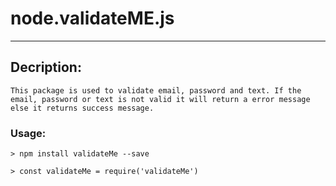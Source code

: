# node.validateME.js
___

## Decription:

    This package is used to validate email, password and text. If the email, password or text is not valid it will return a error message else it returns success message.

### Usage:

    > npm install validateMe --save

    > const validateMe = require('validateMe')





